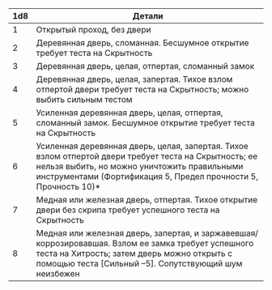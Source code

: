 | 1d8 | Детали                                                                                                                                                                                                                   |
| --- | ------------------------------------------------------------------------------------------------------------------------------------------------------------------------------------------------------------------------ |
| 1   | Открытый проход, без двери                                                                                                                                                                                               |
| 2   | Деревянная дверь, сломанная. Бесшумное открытие требует теста на Скрытность                                                                                                                                              |
| 3   | Деревянная дверь, целая, отпертая, сломанный замок                                                                                                                                                                       |
| 4   | Деревянная дверь, целая, запертая. Тихое взлом отпертой двери требует теста на Скрытность; можно выбить сильным тестом                                                                                                   |
| 5   | Усиленная деревянная дверь, целая, отпертая, сломанный замок. Бесшумное открытие требует теста на Скрытность                                                                                                             |
| 6   | Усиленная деревянная дверь, целая, запертая. Тихое взлом отпертой двери требует теста на Скрытность; ее нельзя выбить, но можно уничтожить правильными инструментами (Фортификация 5, Предел прочности 5, Прочность 10)* |
| 7   | Медная или железная дверь, отпертая. Тихое открытие двери без скрипа требует успешного теста на Скрытность                                                                                                               |
| 8   | Медная или железная дверь, запертая, и заржавевшая/коррозировавшая. Взлом ее замка требует успешного теста на Хитрость; затем дверь можно открыть с помощью теста [Сильный –5]. Сопутствующий шум неизбежен              |
